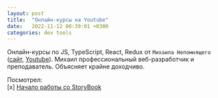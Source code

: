 ```yaml
---
layout: post
title:  "Онлайн-курсы на Youtube"
date:   2022-11-12 00:39:01 +0300
categories: dev tools
---
```


Онлайн-курсы по JS, TypeScript, React, Redux от `Михаила Непомнящего` ([сайт](https://www.mishanep.com), [Youtube](https://www.youtube.com/c/МихаилНепомнящий/playlists)). Михаил профессиональный веб-разработчик и преподаватель. Объясняет крайне доходчиво. 

Посмотрел:  
[x] [Начало работы со StoryBook](https://www.youtube.com/watch?v=lUf8qC_xFHo)